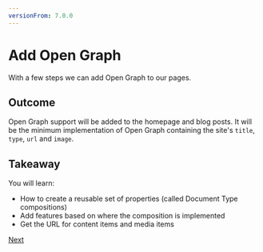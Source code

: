 ```yaml
---
versionFrom: 7.0.0
---
```


# Add Open Graph
With a few steps we can add Open Graph to our pages.

## Outcome
Open Graph support will be added to the homepage and blog posts. It will be the minimum implementation of Open Graph containing the site's `title`, `type`, `url` and `image`.

## Takeaway
You will learn:

* How to create a reusable set of properties (called Document Type compositions)
* Add features based on where the composition is implemented
* Get the URL for content items and media items

[Next](step-1.md)

